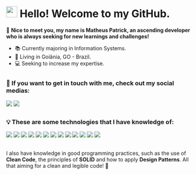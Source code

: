 # <img src="https://emojis.slackmojis.com/emojis/images/1531849430/4246/blob-sunglasses.gif?1531849430" width="30"/> Hello! Welcome to my GitHub.

👋 **Nice to meet you, my name is Matheus Patrick, an ascending developer who is always seeking for new learnings and challenges!**
- 📚 Currently majoring in Information Systems.
- 🏡 Living in Goiânia, GO - Brazil.
- 💻 Seeking to increase my expertise.

##

### :speech_balloon: If you want to get in touch with me, check out my social medias:
  
<div>
  <a href="https://www.linkedin.com/in/mpatrickaires/"><img src="https://img.shields.io/badge/LinkedIn-0077B5?style=for-the-badge&logo=linkedin&logoColor=white"></a>
  <a href="mailto:mpatrickaires@gmail.com"><img src="https://img.shields.io/badge/Gmail-D14836?style=for-the-badge&logo=gmail&logoColor=white"></a>
</div>

##

### 💡 These are some technologies that I have knowledge of: 
<div>
  <img src="https://img.shields.io/badge/c%23-%23239120.svg?style=for-the-badge&logo=c-sharp&logoColor=white">
  <img src="https://img.shields.io/badge/.NET-512BD4?style=for-the-badge&logo=dotnet&logoColor=white">
  <img src="https://img.shields.io/badge/javascript-%23323330.svg?style=for-the-badge&logo=javascript&logoColor=%23F7DF1E">
  <img src="https://img.shields.io/badge/react-%2320232a.svg?style=for-the-badge&logo=react&logoColor=%2361DAFB">
  <img src="https://img.shields.io/badge/java-%23ED8B00.svg?style=for-the-badge&logo=java&logoColor=white">
  <img src="https://img.shields.io/badge/python-3670A0?style=for-the-badge&logo=python&logoColor=ffdd54">
  <img src="https://img.shields.io/badge/Delphi-B22222?style=for-the-badge&logo=delphi&logoColor=white">
  <img src="https://img.shields.io/badge/mysql-%2300f.svg?style=for-the-badge&logo=mysql&logoColor=white">
  <img src="https://img.shields.io/badge/PostgreSQL-316192?style=for-the-badge&logo=postgresql&logoColor=white">
  <img src="https://img.shields.io/badge/MongoDB-4EA94B?style=for-the-badge&logo=mongodb&logoColor=white">
  <img src="https://img.shields.io/badge/html5-%23E34F26.svg?style=for-the-badge&logo=html5&logoColor=white">
  <img src="https://img.shields.io/badge/css3-%231572B6.svg?style=for-the-badge&logo=css3&logoColor=white">
  <img src="https://img.shields.io/badge/git-%23F05033.svg?style=for-the-badge&logo=git&logoColor=white">
<div>
  
<br>

I also have knowledge in good programming practices, such as the use of **Clean Code**, the principles of **SOLID** and how to apply **Design Patterns**. All that aiming for a clean and legible code! 🧹
